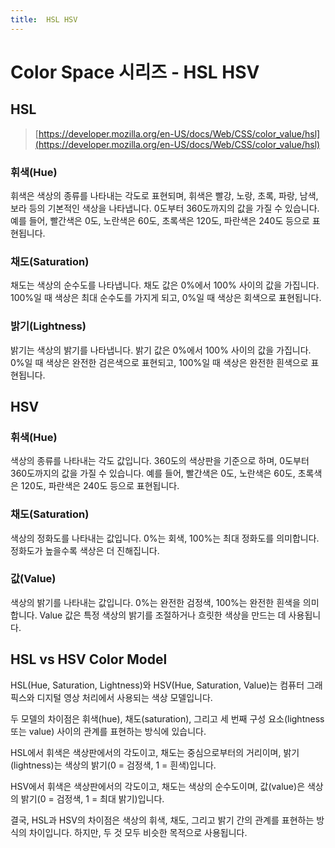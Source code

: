 ```yaml
---
title:  HSL HSV
---
```


# Color Space 시리즈 - HSL HSV
## HSL
> [https://developer.mozilla.org/en-US/docs/Web/CSS/color_value/hsl](https://developer.mozilla.org/en-US/docs/Web/CSS/color_value/hsl)

### 휘색(Hue)
휘색은 색상의 종류를 나타내는 각도로 표현되며, 휘색은 빨강, 노랑, 초록, 파랑, 남색, 보라 등의 기본적인 색상을 나타냅니다.
0도부터 360도까지의 값을 가질 수 있습니다. 예를 들어, 빨간색은 0도, 노란색은 60도, 초록색은 120도, 파란색은 240도 등으로 표현됩니다.

### 채도(Saturation)
채도는 색상의 순수도를 나타냅니다. 채도 값은 0%에서 100% 사이의 값을 가집니다. 100%일 때 색상은 최대 순수도를 가지게 되고, 0%일 때 색상은 회색으로 표현됩니다.

### 밝기(Lightness)
밝기는 색상의 밝기를 나타냅니다. 밝기 값은 0%에서 100% 사이의 값을 가집니다. 0%일 때 색상은 완전한 검은색으로 표현되고, 100%일 때 색상은 완전한 흰색으로 표현됩니다.

## HSV
### 휘색(Hue)
색상의 종류를 나타내는 각도 값입니다. 360도의 색상판을 기준으로 하며, 0도부터 360도까지의 값을 가질 수 있습니다. 예를 들어, 빨간색은 0도, 노란색은 60도, 초록색은 120도, 파란색은 240도 등으로 표현됩니다.

### 채도(Saturation)
색상의 정화도를 나타내는 값입니다. 0%는 회색, 100%는 최대 정화도를 의미합니다. 정화도가 높을수록 색상은 더 진해집니다.

### 값(Value)
색상의 밝기를 나타내는 값입니다. 0%는 완전한 검정색, 100%는 완전한 흰색을 의미합니다. Value 값은 특정 색상의 밝기를 조절하거나 흐릿한 색상을 만드는 데 사용됩니다.

## HSL vs HSV Color Model
HSL(Hue, Saturation, Lightness)와 HSV(Hue, Saturation, Value)는 컴퓨터 그래픽스와 디지털 영상 처리에서 사용되는 색상 모델입니다.

두 모델의 차이점은 휘색(hue), 채도(saturation), 그리고 세 번째 구성 요소(lightness 또는 value) 사이의 관계를 표현하는 방식에 있습니다.

HSL에서 휘색은 색상판에서의 각도이고, 채도는 중심으로부터의 거리이며, 밝기(lightness)는 색상의 밝기(0 = 검정색, 1 = 흰색)입니다.

HSV에서 휘색은 색상판에서의 각도이고, 채도는 색상의 순수도이며, 값(value)은 색상의 밝기(0 = 검정색, 1 = 최대 밝기)입니다.

결국, HSL과 HSV의 차이점은 색상의 휘색, 채도, 그리고 밝기 간의 관계를 표현하는 방식의 차이입니다. 하지만, 두 것 모두 비슷한 목적으로 사용됩니다.